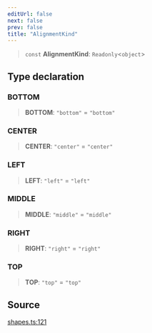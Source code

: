 ```yaml
---
editUrl: false
next: false
prev: false
title: "AlignmentKind"
---
```


> `const` **AlignmentKind**: `Readonly`\<`object`\>

## Type declaration

### BOTTOM

> **BOTTOM**: `"bottom"` = `"bottom"`

### CENTER

> **CENTER**: `"center"` = `"center"`

### LEFT

> **LEFT**: `"left"` = `"left"`

### MIDDLE

> **MIDDLE**: `"middle"` = `"middle"`

### RIGHT

> **RIGHT**: `"right"` = `"right"`

### TOP

> **TOP**: `"top"` = `"top"`

## Source

[shapes.ts:121](https://github.com/dgmjs/dgmjs/blob/c296d113d513e412f08f9016159ca40d11e704cd/packages/core/src/shapes.ts#L121)
